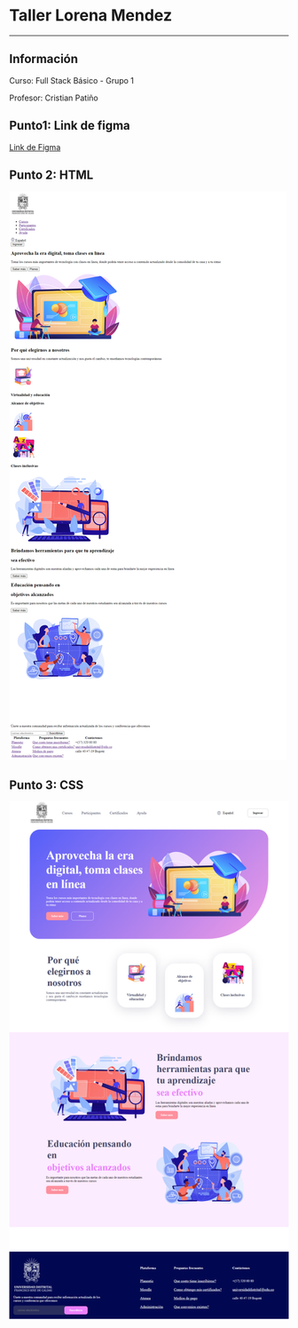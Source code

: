 <h1>Taller Lorena Mendez</h1>
<hr>

<h2>Información</h2>
<p>Curso: Full Stack Básico - Grupo 1<p>
<p>Profesor: Cristian Patiño<p>

<h2>Punto1: Link de figma</h2>
<a href="https://www.figma.com/file/bDwWepBPFpjJ3QLSrHfZrW/Figma-exercise?type=design&node-id=14-105&t=aAVpOWMCNEwqTQv8-0">Link de Figma </a>

<h2>Punto 2: HTML</h2>
<img src="./public/images/html.png"
alt="html">

<h2>Punto 3: CSS</h2>
<img src="./public/images/css.png"
alt="css">
